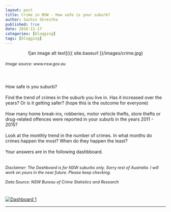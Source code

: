 ```yaml
---
layout: post
title: Crime in NSW - How safe is your suburb?
author: Sachin Shrestha
published: true
date: 2016-11-17
categories: [blogging]
tags: [blogging]
---
```

<head>
<style>
h5{
  font-size:90%;
  font-weight: normal;
}
</style>
</head>
<center>![an image alt text]({{ site.baseurl }}/images/crime.jpg)</center>
<h5><i>Image source: www.nsw.gov.au</i></h5>
<br>
<div class="fb-like" data-send="true" data-width="450" data-show-faces="true"></div>

<br>
How safe is you suburb?
<br>
<br>
Find the trend of crimes in the suburb you live in. Has it increased over the years? Or is it getting safer? (hope this is the outcome for everyone)
<br>
<br>
How many home break-ins, robberies, motor vehicle thefts, store thefts or drug-related offences were reported in your suburb in the years 2011 - 2015? 
<br>
<br>
Look at the monthly trend in the number of crimes. In what months do crimes happen the most? When do they happen the least?
<br>
<br>
Your answers are in the following dashbboard.
<br>
<br>
<h5><i>Disclaimer: The Dashboard is for NSW suburbs only. Sorry rest of Australia. I will work on yours in the near future. Please keep checking. </i>
<br>
<br>
<i>Data Source: NSW Bureau of Crime Statistics and Research</i></h5>

<br>

<div class='tableauPlaceholder' id='viz1479355407995' style='position: relative'>
<noscript>
<a href='#'><img alt='Dashboard 1 ' src='https:&#47;&#47;public.tableau.com&#47;static&#47;images&#47;Cr&#47;Crime_55&#47;Dashboard1&#47;1_rss.png' style='border: none' /></a>
</noscript>
<object class='tableauViz'  style='display:none;'>
<param name='host_url' value='https%3A%2F%2Fpublic.tableau.com%2F' /> 
<param name='site_root' value='' />
<param name='name' value='Crime_55&#47;Dashboard1' />
<param name='tabs' value='no' />
<param name='toolbar' value='no' />
<param name='static_image' value='https:&#47;&#47;public.tableau.com&#47;static&#47;images&#47;Cr&#47;Crime_55&#47;Dashboard1&#47;1.png' /> 
<param name='animate_transition' value='yes' />
<param name='display_static_image' value='yes' />
<param name='display_spinner' value='yes' />
<param name='display_overlay' value='yes' />
<param name='display_count' value='yes' />
</object>
</div>                
<script type='text/javascript'>                    
var divElement = document.getElementById('viz1479355407995');                    
var vizElement = divElement.getElementsByTagName('object')[0];                    
if ( divElement.offsetWidth > 800 ) 
{ 
    vizElement.style.width='740px';
    vizElement.style.height='800px';
} 
else if ( divElement.offsetWidth > 500 ) 
{ 
  vizElement.style.width='740px';
  vizElement.style.height='800px';
} 
else 
{ 
  vizElement.style.width='350px';
  vizElement.style.height='800px';
}                     
 
 var scriptElement = document.createElement('script');
 scriptElement.src = 'https://public.tableau.com/javascripts/api/viz_v1.js';                    vizElement.parentNode.insertBefore(scriptElement, vizElement);                
 </script>

<hr>


<div id="fb-root"></div>
<script>(function(d, s, id) {
  var js, fjs = d.getElementsByTagName(s)[0];
  if (d.getElementById(id)) return;
  js = d.createElement(s); js.id = id;
  js.src = "//connect.facebook.net/en_US/all.js#xfbml=1";
  fjs.parentNode.insertBefore(js, fjs);
}(document, 'script', 'facebook-jssdk'));</script>

